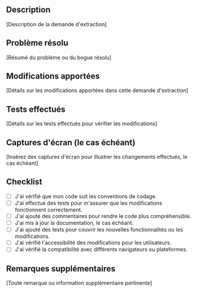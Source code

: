 ## Description

[Description de la demande d'extraction]

## Problème résolu

[Résumé du problème ou du bogue résolu]

## Modifications apportées

[Détails sur les modifications apportées dans cette demande d'extraction]

## Tests effectués

[Détails sur les tests effectués pour vérifier les modifications]

## Captures d'écran (le cas échéant)

[Insérez des captures d'écran pour illustrer les changements effectués, le cas échéant]

## Checklist

- [ ] J'ai vérifié que mon code suit les conventions de codage.
- [ ] J'ai effectué des tests pour m'assurer que les modifications fonctionnent correctement.
- [ ] J'ai ajouté des commentaires pour rendre le code plus compréhensible.
- [ ] J'ai mis à jour la documentation, le cas échéant.
- [ ] J'ai ajouté des tests pour couvrir les nouvelles fonctionnalités ou les modifications.
- [ ] J'ai vérifié l'accessibilité des modifications pour les utilisateurs.
- [ ] J'ai vérifié la compatibilité avec différents navigateurs ou plateformes.

## Remarques supplémentaires

[Toute remarque ou information supplémentaire pertinente]
